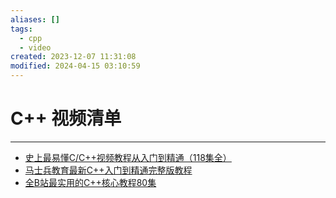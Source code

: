 ```yaml
---
aliases: []
tags:
  - cpp
  - video
created: 2023-12-07 11:31:08
modified: 2024-04-15 03:10:59
---
```


# C++ 视频清单

---

* [史上最易懂C/C++视频教程从入门到精通（118集全）](https://www.bilibili.com/video/BV18w41187Fc)
* [马士兵教育最新C++入门到精通完整版教程](https://www.bilibili.com/video/BV1L94y1P7oJ)
* [全B站最实用的C++核心教程80集](https://www.bilibili.com/video/BV1rD421L7pm)

